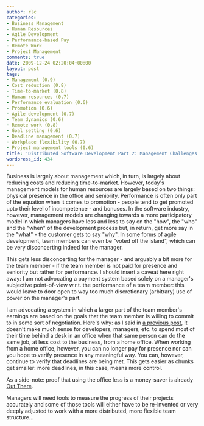 ```yaml
---
author: rlc
categories:
- Business Management
- Human Resources
- Agile Development
- Performance-based Pay
- Remote Work
- Project Management
comments: true
date: 2009-12-24 02:20:04+00:00
layout: post
tags:
- Management (0.9)
- Cost reduction (0.8)
- Time-to-market (0.8)
- Human resources (0.7)
- Performance evaluation (0.6)
- Promotion (0.6)
- Agile development (0.7)
- Team dynamics (0.6)
- Remote work (0.8)
- Goal setting (0.6)
- Deadline management (0.7)
- Workplace flexibility (0.7)
- Project management tools (0.6)
title: 'Distributed Software Development Part 2: Management Challenges'
wordpress_id: 434
---
```


Business is largely about management which, in turn, is largely about reducing costs and reducing time-to-market. However, today's management models for human resources are largely based on two things: physical presence in the office and seniority. Performance is often only part of the equation when it comes to promotion - people tend to get promoted upto their level of incompetence - and bonuses. In the software industry, however, management models are changing towards a more participatory model in which managers have less and less to say on the "how", the "who" and the "when" of the development process but, in return, get more say in the "what" - the customer gets to say "why". In some forms of agile development, team members can even be "voted off the island", which can be very disconcerting indeed for the manager.

<!--more-->

This gets less disconcerting for the manager - and arguably a bit more for the team member - if the team member is not paid for presence and seniority but rather for performance. I should insert a caveat here right away: I am not advocating a payment system based solely on a manager's subjective point-of-view w.r.t. the performance of a team member: this would leave to door open to way too much discretionary (arbitrary) use of power on the manager's part.

I am advocating a system in which a larger part of the team member's earnings are based on the goals that the team member is willing to commit to in some sort of negotiation. Here's why: as I said in [a previous post](/blog/2009/12/staring-into-the-depths-of-the-yet-unwritten), it doesn't make much sense for developers, managers, etc. to spend most of their time behind a desk in an office when that same person can do the same job, at less cost to the business, from a home office. When working from a home office, however, you can no longer pay for presence nor can you hope to verify presence in any meaningful way. You can, however, continue to verify that deadlines are being met. This gets easier as chunks get smaller: more deadlines, in this case, means more control.

As a side-note: proof that using the office less is a money-saver is already [Out There](https://web.archive.org/web/20141003161725/http://www.macleans.ca/economy/business/thank-god-its-thursday/).

Managers will need tools to measure the progress of their projects accurately and some of those tools will either have to be re-invented or very deeply adjusted to work with a more distributed, more flexible team structure...